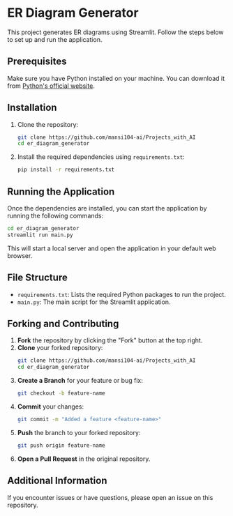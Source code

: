 # ER Diagram Generator

This project generates ER diagrams using Streamlit. Follow the steps below to set up and run the application.

## Prerequisites

Make sure you have Python installed on your machine. You can download it from [Python's official website](https://www.python.org/downloads/).

## Installation

1. Clone the repository:

    ```bash
    git clone https://github.com/mansi104-ai/Projects_with_AI
    cd er_diagram_generator
    ```

2. Install the required dependencies using `requirements.txt`:

    ```bash
    pip install -r requirements.txt
    ```

## Running the Application

Once the dependencies are installed, you can start the application by running the following commands:

  ```bash
  cd er_diagram_generator
  streamlit run main.py
  ```

This will start a local server and open the application in your default web browser.

## File Structure

- `requirements.txt`: Lists the required Python packages to run the project.
- `main.py`: The main script for the Streamlit application.

## Forking and Contributing

1. **Fork** the repository by clicking the "Fork" button at the top right.
2. **Clone** your forked repository:
    ```bash
    git clone https://github.com/mansi104-ai/Projects_with_AI
    cd er_diagram_generator
    ```
3. **Create a Branch** for your feature or bug fix:
    ```bash
    git checkout -b feature-name
    ```
4. **Commit** your changes:
    ```bash
    git commit -m "Added a feature <feature-name>"
    ```
5. **Push** the branch to your forked repository:
    ```bash
    git push origin feature-name
    ```
6. **Open a Pull Request** in the original repository.

## Additional Information

If you encounter issues or have questions, please open an issue on this repository.


